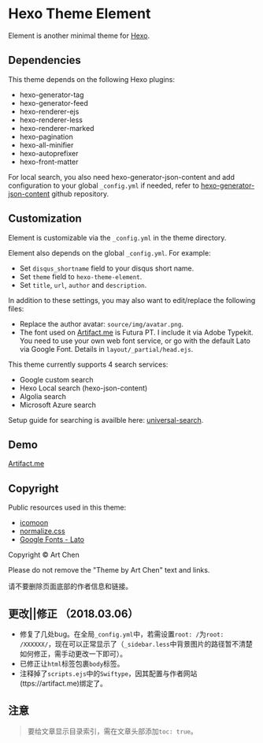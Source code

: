 # Hexo Theme Element

Element is another minimal theme for [Hexo](http://hexo.io).

## Dependencies

This theme depends on the following Hexo plugins:

* hexo-generator-tag
* hexo-generator-feed
* hexo-renderer-ejs
* hexo-renderer-less
* hexo-renderer-marked
* hexo-pagination
* hexo-all-minifier
* hexo-autoprefixer
* hexo-front-matter

For local search, you also need hexo-generator-json-content and add configuration to your global `_config.yml` if needed, refer to [hexo-generator-json-content](https://github.com/alexbruno/hexo-generator-json-content) github repository.

## Customization

Element is customizable via the `_config.yml` in the theme directory.

Element also depends on the global `_config.yml`. For example:

* Set `disqus_shortname` field to your disqus short name.
* Set `theme` field to `hexo-theme-element`.
* Set `title`, `url`, `author` and `description`.

In addition to these settings, you may also want to edit/replace the following files:

* Replace the author avatar: `source/img/avatar.png`.
* The font used on [Artifact.me](https://artifact.me) is Futura PT. I include it via Adobe Typekit. You need to use your own web font service, or go with the default Lato via Google Font. Details in `layout/_partial/head.ejs`.

This theme currently supports 4 search services:

* Google custom search
* Hexo Local search (hexo-json-content)
* Algolia search
* Microsoft Azure search

Setup guide for searching is availble here: [universal-search](https://github.com/artchen/universal-search).

## Demo

[Artifact.me](https://artifact.me)

## Copyright

Public resources used in this theme:

* [icomoon](https://icomoon.io/)
* [normalize.css](https://necolas.github.io/normalize.css/)
* [Google Fonts - Lato](https://fonts.google.com/specimen/Lato)

Copyright © Art Chen

Please do not remove the "Theme by Art Chen" text and links.

请不要删除页面底部的作者信息和链接。


## 更改||修正  （2018.03.06）

* 修复了几处bug。在全局`_config.yml`中，若需设置`root: /`为`root: /XXXXXX/`，现在可以正常显示了（`_sidebar.less`中背景图片的路径暂不清楚如何修正，需手动更改一下即可）。
* 已修正让`html`标签包裹`body`标签。
* 注释掉了`scripts.ejs`中的`Swiftype`，因其配置与作者网站(ttps://artifact.me)绑定了。

## 注意
> 要给文章显示目录索引，需在文章头部添加`toc: true`。
